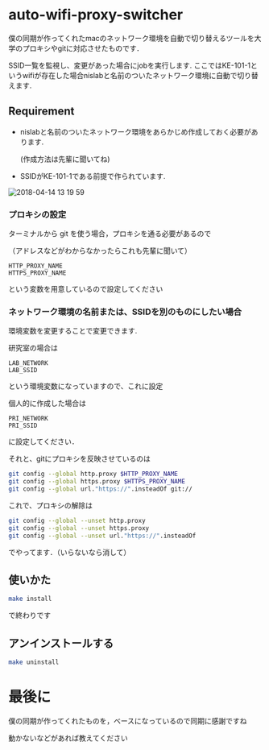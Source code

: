 # auto-wifi-proxy-switcher

僕の同期が作ってくれたmacのネットワーク環境を自動で切り替えるツールを大学のプロキシやgitに対応させたものです．

SSID一覧を監視し、変更があった場合にjobを実行します.
ここではKE-101-1というwifiが存在した場合nislabと名前のついたネットワーク環境に自動で切り替えます.

## Requirement

 * nislabと名前のついたネットワーク環境をあらかじめ作成しておく必要があります.

   (作成方法は先輩に聞いてね)
 * SSIDがKE-101-1である前提で作られています.

![2018-04-14 13 19 59](https://user-images.githubusercontent.com/12538942/38764428-c00d2eaa-3fe9-11e8-8227-c5644b92eb2b.png)

### プロキシの設定

ターミナルから git を使う場合，プロキシを通る必要があるので

（アドレスなどがわからなかったらこれも先輩に聞いて）

```
HTTP_PROXY_NAME
HTTPS_PROXY_NAME
```

という変数を用意しているので設定してください

### ネットワーク環境の名前または、SSIDを別のものにしたい場合

環境変数を変更することで変更できます.

研究室の場合は

```
LAB_NETWORK
LAB_SSID
```

という環境変数になっていますので、これに設定

個人的に作成した場合は
```
PRI_NETWORK
PRI_SSID
```

に設定してください．

それと、gitにプロキシを反映させているのは

```sh
git config --global http.proxy $HTTP_PROXY_NAME
git config --global https.proxy $HTTPS_PROXY_NAME
git config --global url."https://".insteadOf git://
```

これで、プロキシの解除は

```sh
git config --global --unset http.proxy
git config --global --unset https.proxy
git config --global --unset url."https://".insteadOf
```

でやってます．（いらないなら消して）


## 使いかた

```sh
make install
```
で終わりです

## アンインストールする

```sh
make uninstall
```

# 最後に
僕の同期が作ってくれたものを，ベースになっているので同期に感謝ですね

動かないなどがあれば教えてください